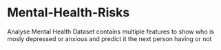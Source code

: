 # Mental-Health-Risks
Analyse Mental Health Dataset contains multiple features to show who is mosly depressed or anxious and predict it the next person having or not

